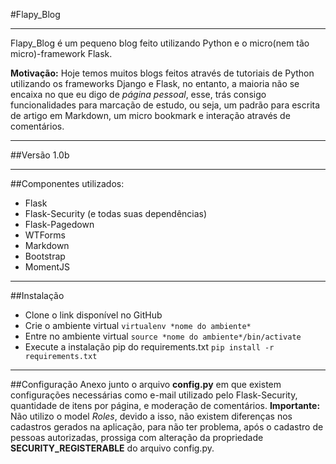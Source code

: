 #Flapy_Blog
- - -

Flapy_Blog é um pequeno blog feito utilizando Python e o micro(nem tão micro)-framework Flask.

**Motivação:** Hoje temos muitos blogs feitos através de tutoriais de Python utilizando os frameworks Django e Flask, no entanto, a maioria não se encaixa no que eu digo de *página pessoal*, esse, trás consigo funcionalidades para marcação de estudo, ou seja, um padrão para escrita de artigo em Markdown, um micro bookmark e interação através de comentários.

- - -

##Versão
1.0b

- - -

##Componentes utilizados:
- Flask
- Flask-Security (e todas suas dependências)
- Flask-Pagedown
- WTForms
- Markdown
- Bootstrap
- MomentJS

- - -

##Instalação
- Clone o link disponível no GitHub
- Crie o ambiente virtual
`virtualenv *nome do ambiente* `
- Entre no ambiente virtual
`source *nome do ambiente*/bin/activate `
- Execute a instalação pip do requirements.txt
`pip install -r requirements.txt `

- - -

##Configuração
Anexo junto o arquivo **config.py** em que existem configurações necessárias como e-mail utilizado pelo Flask-Security, quantidade de itens por página, e moderação de comentários. 
**Importante:** Não utilizo o model *Roles*, devido a isso, não existem diferenças nos cadastros gerados na aplicação, para não ter problema, após o cadastro de pessoas autorizadas, prossiga com alteração da propriedade **SECURITY_REGISTERABLE** do arquivo config.py.